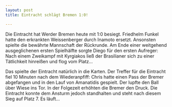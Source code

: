 ```yaml
---
layout: post
title: Eintracht schlägt Bremen 1:0!

---
```


Die Eintracht hat Werder Bremen heute mit 1:0 besiegt. Friedhelm Funkel hatte den erkrankten Weissenberger durch Inamoto ersetzt. Ansonsten spielte die bewährte Mannschaft der Rückrunde. Am Ende einer weitgehend ausgeglichenen ersten Spielhälfte sorgte Diego für den ersten Aufreger: Nach einem Zweikampf mit Kyrgiakos ließ der Brasilianer sich zu einer Tätlichkeit hinreißen und flog vom Platz...

Das spielte der Eintracht natürlich in die Karten. Der Treffer für die Eintracht fiel 10 Minuten nach dem Wiederanpfiff: Chris hatte einen Pass der Bremer abgefangen und in den Lauf von Amanatidis gespielt. Der lupfte den Ball über Wiese ins Tor. In der Folgezeit erhöhten die Bremer den Druck. Die Eintracht konnte dem Ansturm jedoch standhalten und steht nach diesem Sieg auf Platz 7. Es läuft...

